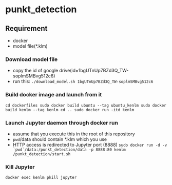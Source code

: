 # punkt_detection

## Requirement
* docker
* model file(*.klm)
### Download model file
* copy the id of google drive(id=1bgUTnUp7BZd3Q_TW-soplmSMBvg512c6)
* run this:
``
./download_model.sh 1bgUTnUp7BZd3Q_TW-soplmSMBvg512c6
``
### Build docker image and launch from it
``
cd dockerfiles
sudo docker build ubuntu --tag ubuntu_kenlm
sudo docker build kenlm --tag kenlm
cd ..
sudo docker run -itd kenlm
``

### Launch Jupyter daemon through docker run
* assume that you execute this in the root of this repository
* `pwd`/data should contain *.klm which you use
* HTTP access is redirected to Jupyter port (8888)
``
sudo docker run -d -v `pwd`/data:/punkt_detection/data -p 8888:80 kenlm /punkt_detection/start.sh
``

### Kill Jupyter
``
docker exec kenlm pkill jupyter
``
